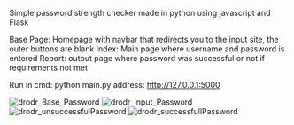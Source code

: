 Simple password strength checker made in python using javascript and Flask 

Base Page: Homepage with navbar that redirects you to the input site, the outer buttons are blank
Index: Main page where username and password is entered
Report: output page where password was successful or not if requirements not met

Run in cmd: python main.py
address: http://127.0.0.1:5000

![drodr_Base_Password](https://github.com/d-drodr/AdvWebDevLabs/assets/114953480/88eaf683-6c91-43a0-afcc-2cdb56d6c0fd)
![drodr_Input_Password](https://github.com/d-drodr/AdvWebDevLabs/assets/114953480/a0ca9829-f16e-4ecb-af93-6d793c12160b)
![drodr_unsuccessfulPassword](https://github.com/d-drodr/AdvWebDevLabs/assets/114953480/f2b9218a-0408-4bf3-bd31-fcac68dccb1f)
![drodr_successfullPassword](https://github.com/d-drodr/AdvWebDevLabs/assets/114953480/67bd5154-a823-4dfb-a6ac-6235bdf4e34a)

